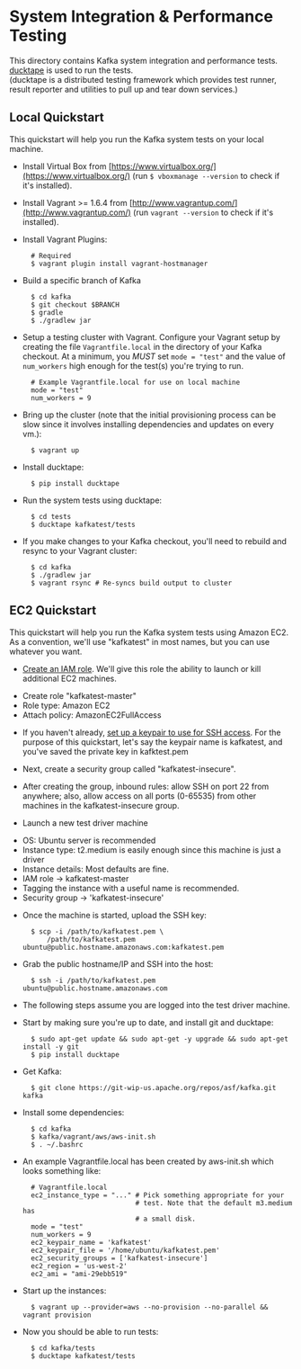 System Integration & Performance Testing
========================================

This directory contains Kafka system integration and performance tests. 
[ducktape](https://github.com/confluentinc/ducktape) is used to run the tests.  
(ducktape is a distributed testing framework which provides test runner, 
result reporter and utilities to pull up and tear down services.) 

Local Quickstart
----------------
This quickstart will help you run the Kafka system tests on your local machine.

* Install Virtual Box from [https://www.virtualbox.org/](https://www.virtualbox.org/) (run `$ vboxmanage --version` to check if it's installed).
* Install Vagrant >= 1.6.4 from [http://www.vagrantup.com/](http://www.vagrantup.com/) (run `vagrant --version` to check if it's installed).
* Install Vagrant Plugins:

        # Required
        $ vagrant plugin install vagrant-hostmanager

* Build a specific branch of Kafka
       
        $ cd kafka
        $ git checkout $BRANCH
        $ gradle
        $ ./gradlew jar
      
* Setup a testing cluster with Vagrant. Configure your Vagrant setup by creating the file 
   `Vagrantfile.local` in the directory of your Kafka checkout. At a minimum, you *MUST* 
   set `mode = "test"` and the value of `num_workers` high enough for the test(s) you're trying to run.

        # Example Vagrantfile.local for use on local machine
        mode = "test"
        num_workers = 9

* Bring up the cluster (note that the initial provisioning process can be slow since it involves
installing dependencies and updates on every vm.):

        $ vagrant up

* Install ducktape:
       
        $ pip install ducktape

* Run the system tests using ducktape:

        $ cd tests
        $ ducktape kafkatest/tests

* If you make changes to your Kafka checkout, you'll need to rebuild and resync to your Vagrant cluster:

        $ cd kafka
        $ ./gradlew jar
        $ vagrant rsync # Re-syncs build output to cluster
        
EC2 Quickstart
--------------
This quickstart will help you run the Kafka system tests using Amazon EC2. As a convention, we'll use "kafkatest" 
in most names, but you can use whatever you want.

* [Create an IAM role](http://docs.aws.amazon.com/IAM/latest/UserGuide/Using_SettingUpUser.html#Using_CreateUser_console). We'll give this role the ability to launch or kill additional EC2 machines.
 - Create role "kafkatest-master"
 - Role type: Amazon EC2
 - Attach policy: AmazonEC2FullAccess
 
* If you haven't already, [set up a keypair to use for SSH access](http://docs.aws.amazon.com/AWSEC2/latest/UserGuide/ec2-key-pairs.html). For the purpose
of this quickstart, let's say the keypair name is kafkatest, and you've saved the private key in kafktest.pem

* Next, create a security group called "kafkatest-insecure". 
 - After creating the group, inbound rules: allow SSH on port 22 from anywhere; also, allow access on all ports (0-65535) from other machines in the kafkatest-insecure group.

* Launch a new test driver machine 
 - OS: Ubuntu server is recommended
 - Instance type: t2.medium is easily enough since this machine is just a driver
 - Instance details: Most defaults are fine.
 - IAM role -> kafkatest-master
 - Tagging the instance with a useful name is recommended. 
 - Security group -> 'kafkatest-insecure'
  
* Once the machine is started, upload the SSH key:

        $ scp -i /path/to/kafkatest.pem \
            /path/to/kafkatest.pem ubuntu@public.hostname.amazonaws.com:kafkatest.pem

* Grab the public hostname/IP and SSH into the host:

        $ ssh -i /path/to/kafkatest.pem ubuntu@public.hostname.amazonaws.com
        
* The following steps assume you are logged into
the test driver machine.

* Start by making sure you're up to date, and install git and ducktape:

        $ sudo apt-get update && sudo apt-get -y upgrade && sudo apt-get install -y git
        $ pip install ducktape

* Get Kafka:

        $ git clone https://git-wip-us.apache.org/repos/asf/kafka.git kafka
        
* Install some dependencies:

        $ cd kafka
        $ kafka/vagrant/aws/aws-init.sh
        $ . ~/.bashrc

* An example Vagrantfile.local has been created by aws-init.sh which looks something like:

        # Vagrantfile.local
        ec2_instance_type = "..." # Pick something appropriate for your
                                  # test. Note that the default m3.medium has
                                  # a small disk.
        mode = "test"
        num_workers = 9
        ec2_keypair_name = 'kafkatest'
        ec2_keypair_file = '/home/ubuntu/kafkatest.pem'
        ec2_security_groups = ['kafkatest-insecure']
        ec2_region = 'us-west-2'
        ec2_ami = "ami-29ebb519"

* Start up the instances:

        $ vagrant up --provider=aws --no-provision --no-parallel && vagrant provision

* Now you should be able to run tests:

        $ cd kafka/tests
        $ ducktape kafkatest/tests


